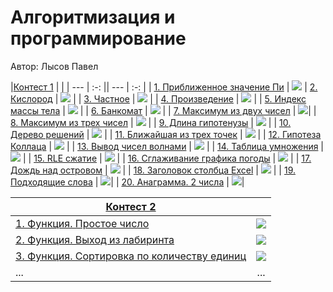 # Алгоритмизация и программирование

Автор: Лысов Павел

|[Контест 1](https://contest.yandex.ru/contest/53548/standings/) |  |
| --- | :-: || --- | :-: |
| [1. Приближенное значение Пи](RepoRoot/contest_01/01/main.cpp) | ![](RepoRoot/img/ppcpp.ico) 
| [2. Кислород](RepoRoot/contest_01/02/main.go) |  ![](RepoRoot/img/go_bbb.ico) |
| [3. Частное](RepoRoot/contest_01/03/main.cpp) | ![](RepoRoot/img/ppcpp.ico) |
| [4. Произведение](RepoRoot/contest_01/03/main.cpp) | ![](RepoRoot/img/go_bbb.ico) |
| [5. Индекс массы тела](RepoRoot/contest_01/03/main.cpp) | ![](RepoRoot/img/ppcpp.ico) |
| [6. Банкомат](RepoRoot/contest_01/03/main.cpp) | ![](RepoRoot/img/go_bbb.ico) |
| [7. Максимум из двух чисел](RepoRoot/contest_01/03/main.cpp) | ![](RepoRoot/img/ppcpp.ico)|
| [8. Максимум из трех чисел](RepoRoot/contest_01/03/main.cpp) | ![](RepoRoot/img/go_bbb.ico) |
| [9. Длина гипотенузы](RepoRoot/contest_01/03/main.cpp) | ![](RepoRoot/img/ppcpp.ico) |
| [10. Дерево решений](RepoRoot/contest_01/03/main.cpp) | ![](RepoRoot/img/go_bbb.ico) |
| [11. Ближайшая из трех точек](RepoRoot/contest_01/03/main.cpp) | ![](RepoRoot/img/ppcpp.ico) |
| [12. Гипотеза Коллаца](RepoRoot/contest_01/03/main.cpp) | ![](RepoRoot/img/go_bbb.ico) |
| [13. Вывод чисел волнами](RepoRoot/contest_01/03/main.cpp) | ![](RepoRoot/img/ppcpp.ico) |
| [14. Таблица умножения](RepoRoot/contest_01/03/main.cpp) | ![](RepoRoot/img/go_bbb.ico) |
| [15. RLE сжатие](RepoRoot/contest_01/03/main.cpp) | ![](RepoRoot/img/ppcpp.ico) |
| [16. Сглаживание графика погоды](RepoRoot/contest_01/03/main.cpp) | ![](RepoRoot/img/go_bbb.ico) |
| [17. Дождь над островом](RepoRoot/contest_01/03/main.cpp) | ![](RepoRoot/img/ppcpp.ico) |
| [18. Заголовок столбца Excel](RepoRoot/contest_01/03/main.cpp) | ![](RepoRoot/img/ppcpp.ico) |
| [19. Подходящие слова](RepoRoot/contest_01/03/main.cpp) | ![](RepoRoot/img/ppcpp.ico)|
| [20. Анаграмма. 2 числа](RepoRoot/contest_01/03/main.cpp) | ![](RepoRoot/img/ppcpp.ico)|

|[Контест 2](https://contest.yandex.ru/contest/52676/problems/) |  |
| --- | :-: |
| [1. Функция. Простое число](./contest_02/01/main.cpp) | ![](./img/go.png) |
| [2. Функция. Выход из лабиринта](./contest_02/02/main.go) |  ![](./img/go.png) |
| [3. Функция. Сортировка по количеству единиц](./contest_02/03/main.cpp) | ![](./img/go.png) |
| ... | ... |
